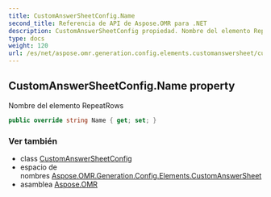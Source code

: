 ```yaml
---
title: CustomAnswerSheetConfig.Name
second_title: Referencia de API de Aspose.OMR para .NET
description: CustomAnswerSheetConfig propiedad. Nombre del elemento RepeatRows
type: docs
weight: 120
url: /es/net/aspose.omr.generation.config.elements.customanswersheet/customanswersheetconfig/name/
---
```

## CustomAnswerSheetConfig.Name property

Nombre del elemento RepeatRows

```csharp
public override string Name { get; set; }
```

### Ver también

* class [CustomAnswerSheetConfig](../)
* espacio de nombres [Aspose.OMR.Generation.Config.Elements.CustomAnswerSheet](../../customanswersheetconfig/)
* asamblea [Aspose.OMR](../../../)


